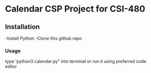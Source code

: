 # Calendar CSP Project for CSI-480

## Installation
-Install Python
-Clone this github repo

### Usage
type 'python3 calendar.py" into terminal
or
run it using preferred code editor 
